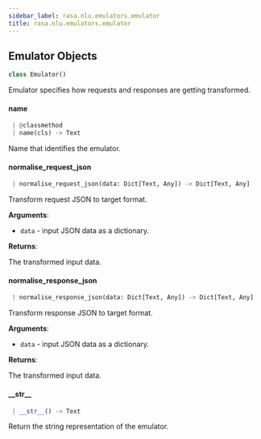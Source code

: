 ```yaml
---
sidebar_label: rasa.nlu.emulators.emulator
title: rasa.nlu.emulators.emulator
---
```

## Emulator Objects

```python
class Emulator()
```

Emulator specifies how requests and responses are getting transformed.

#### name

```python
 | @classmethod
 | name(cls) -> Text
```

Name that identifies the emulator.

#### normalise\_request\_json

```python
 | normalise_request_json(data: Dict[Text, Any]) -> Dict[Text, Any]
```

Transform request JSON to target format.

**Arguments**:

- `data` - input JSON data as a dictionary.
  

**Returns**:

  The transformed input data.

#### normalise\_response\_json

```python
 | normalise_response_json(data: Dict[Text, Any]) -> Dict[Text, Any]
```

Transform response JSON to target format.

**Arguments**:

- `data` - input JSON data as a dictionary.
  

**Returns**:

  The transformed input data.

#### \_\_str\_\_

```python
 | __str__() -> Text
```

Return the string representation of the emulator.


